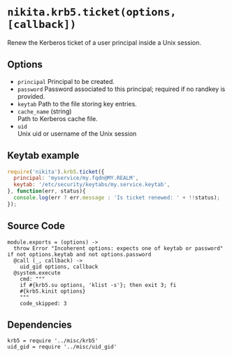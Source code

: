 
# `nikita.krb5.ticket(options, [callback])`

Renew the Kerberos ticket of a user principal inside a Unix session.

## Options

*   `principal`
    Principal to be created.
*   `password`
    Password associated to this principal; required if no randkey is
    provided.
*   `keytab`
    Path to the file storing key entries.
*   `cache_name` (string)    
    Path to Kerberos cache file.    
*   `uid`    
    Unix uid or username of the Unix session

## Keytab example

```js
require('nikita').krb5.ticket({
  principal: 'myservice/my.fqdn@MY.REALM',
  keytab: '/etc/security/keytabs/my.service.keytab',
}, function(err, status){
  console.log(err ? err.message : 'Is ticket renewed: ' + !!status);
});
```

## Source Code

    module.exports = (options) ->
      throw Error "Incoherent options: expects one of keytab or password" if not options.keytab and not options.password
      @call (_, callback) ->
        uid_gid options, callback
      @system.execute
        cmd: """
        if #{krb5.su options, 'klist -s'}; then exit 3; fi
        #{krb5.kinit options}
        """
        code_skipped: 3
    
## Dependencies

    krb5 = require '../misc/krb5'
    uid_gid = require '../misc/uid_gid'
